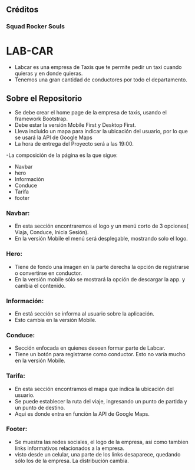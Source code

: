 ##  Créditos
 ### Squad **Rocker Souls**

# LAB-CAR
- Labcar es una empresa de Taxis que te permite pedir un taxi cuando quieras y en donde quieras.
- Tenemos una gran cantidad de conductores por todo el departamento.


## Sobre el Repositorio
- Se debe crear el home page de la empresa de taxis, usando el framework Bootstrap.
- Debe estar la versión Mobile First y Desktop First.
- Lleva incluido un mapa para indicar la ubicación del usuario, por lo que se usará la API de Google Maps
- La hora de entrega del Proyecto será a las 19:00.

-La composición de la página es la que sigue:
  - Navbar
  - hero
   - Información
   - Conduce
   - Tarifa
   - footer

  ### Navbar:
  - En esta sección encontraremos el logo y un menú corto de 3 opciones( Viaja, Conduce, Inicia Sesión).
  - En la versión Mobile el menú será desplegable, mostrando solo el logo.

  ### Hero:
  - Tiene de fondo una imagen en la parte derecha la opción de registrarse o convertirse en conductor.
  - En la versión mobile sólo se mostrará la opción de descargar la app. y cambia el contenido.

  ### Información:
  - En está sección se informa al usuario sobre la aplicación.
  - Esto cambia en la versión Mobile.

  ### Conduce:
  - Sección enfocada en quienes deseen formar parte de Labcar.
  - Tiene un botón para registrarse como conductor. Esto no varía mucho en la versión Mobile.

  ### Tarifa:
  - En esta sección encontramos el mapa que indica la ubicación del usuario.
  - Se puede establecer la ruta del viaje, ingresando un punto de partida y un punto de destino.
  - Aqui es donde entra en función la API  de Google Maps.

  ### Footer:
  - Se muestra las redes sociales, el logo de la empresa, asi como tambien links informativos relacionados a la empresa.
  - visto desde un celular, una parte de los links desaparece, quedando sólo los de la empresa. La distribución cambia.
